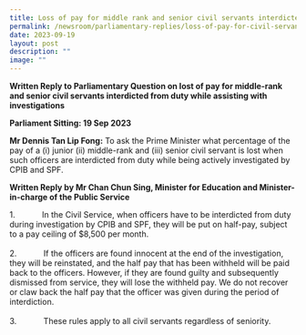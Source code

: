 ```yaml
---
title: Loss of pay for middle rank and senior civil servants interdicted from duty
permalink: /newsroom/parliamentary-replies/loss-of-pay-for-civil-servants-interdicted-from-duty/
date: 2023-09-19
layout: post
description: ""
image: ""
---
```

<b>Written Reply to Parliamentary Question on lost of pay for middle-rank and senior civil servants interdicted from duty while assisting with investigations</b>

<b>Parliament Sitting: 19 Sep 2023</b>

<b>Mr Dennis Tan Lip Fong:</b> To ask the Prime Minister what percentage of the pay of a (i) junior (ii) middle-rank and (iii) senior civil servant is lost when such officers are interdicted from duty while being actively investigated by CPIB and SPF.

<b>Written Reply by Mr Chan Chun Sing, Minister for Education and Minister-in-charge of the Public Service</b>

1.&nbsp;&nbsp;&nbsp;&nbsp;&nbsp;&nbsp;&nbsp;&nbsp;&nbsp;&nbsp;&nbsp;&nbsp;In the Civil Service, when officers have to be interdicted from duty during investigation by CPIB and SPF, they will be put on half-pay, subject to a pay ceiling of $8,500 per month.
<br><br>
2.&nbsp;&nbsp;&nbsp;&nbsp;&nbsp;&nbsp;&nbsp;&nbsp;&nbsp;&nbsp;&nbsp;&nbsp;If the officers are found innocent at the end of the investigation, they will be reinstated, and the half pay that has been withheld will be paid back to the officers. However, if they are found guilty and subsequently dismissed from service, they will lose the withheld pay. We do not recover or claw back the half pay that the officer was given during the period of interdiction.
<br><br>
3.&nbsp;&nbsp;&nbsp;&nbsp;&nbsp;&nbsp;&nbsp;&nbsp;&nbsp;&nbsp;&nbsp;&nbsp;These rules apply to all civil servants regardless of seniority.
<br><br>